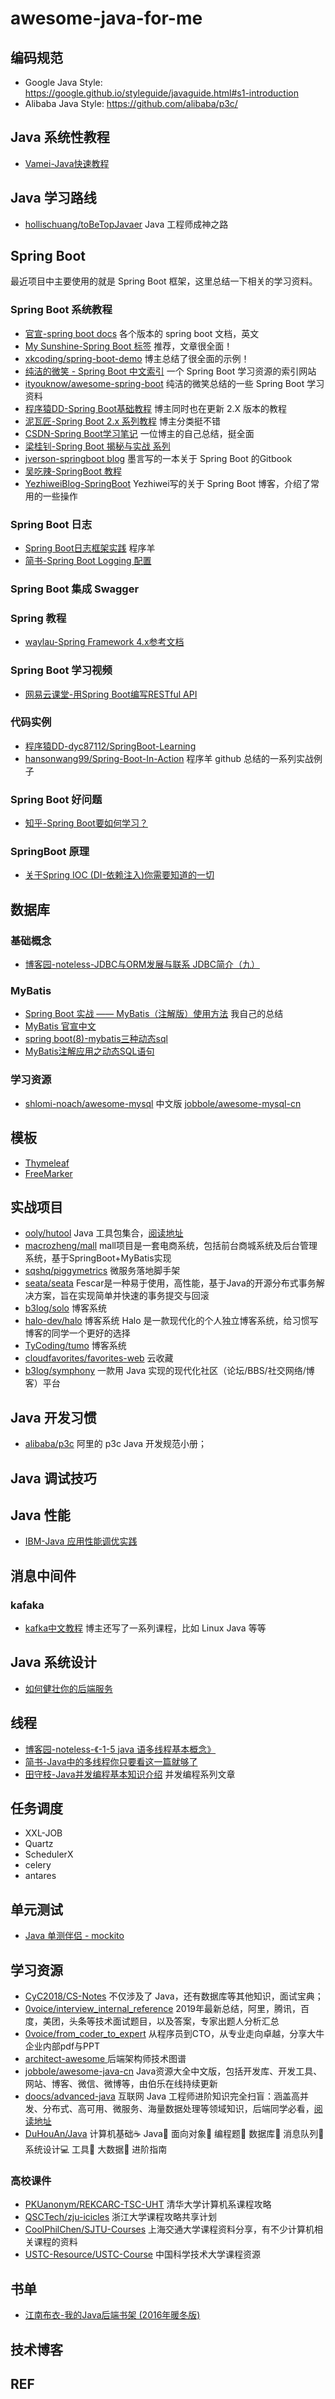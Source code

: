 # awesome-java-for-me

## 编码规范

- Google Java Style: https://google.github.io/styleguide/javaguide.html#s1-introduction
- Alibaba Java Style: https://github.com/alibaba/p3c/

## Java 系统性教程

- [Vamei-Java快速教程](https://www.cnblogs.com/vamei/archive/2013/03/31/2991531.html)

## Java 学习路线

- [hollischuang/toBeTopJavaer](https://github.com/hollischuang/toBeTopJavaer) Java 工程师成神之路

## Spring Boot

最近项目中主要使用的就是 Spring Boot 框架，这里总结一下相关的学习资料。

### Spring Boot 系统教程

- [官宣-spring boot docs](https://docs.spring.io/spring-boot/docs/) 各个版本的 spring boot 文档，英文
- [My Sunshine-Spring Boot 标签](https://blog.wuwii.com/tags/Spring-Boot/) 推荐，文章很全面！
- [xkcoding/spring-boot-demo](https://github.com/xkcoding/spring-boot-demo) 博主总结了很全面的示例！
- [纯洁的微笑 - Spring Boot 中文索引](http://springboot.fun/) 一个 Spring Boot 学习资源的索引网站
- [ityouknow/awesome-spring-boot](https://github.com/ityouknow/awesome-spring-boot) 纯洁的微笑总结的一些 Spring Boot 学习资料
- [程序猿DD-Spring Boot基础教程](http://blog.didispace.com/Spring-Boot%E5%9F%BA%E7%A1%80%E6%95%99%E7%A8%8B/) 博主同时也在更新 2.X 版本的教程
- [泥瓦匠-Spring Boot 2.x 系列教程](https://www.bysocket.com/springboot) 博主分类挺不错
- [CSDN-Spring Boot学习笔记](https://blog.csdn.net/gnail_oug/column/info/22146) 一位博主的自己总结，挺全面
- [梁桂钊-Spring Boot 揭秘与实战 系列](http://blog.720ui.com/columns/springboot_all/)
- [jverson-springboot blog](https://jverson.com/spring-boot-demo/) 墨言写的一本关于 Spring Boot 的Gitbook
- [吴吃辣-SpringBoot 教程](https://www.qikegu.com/spring-boot-tutorial)
- [YezhiweiBlog-SpringBoot](https://yezhwi.github.io/springboot/) Yezhiwei写的关于 Spring Boot 博客，介绍了常用的一些操作

### Spring Boot 日志

- [Spring Boot日志框架实践](https://www.jianshu.com/p/780a1bf46a1f) 程序羊
- [简书-Spring Boot Logging 配置](https://www.jianshu.com/p/1fa12b92d5c4)

### Spring Boot 集成 Swagger

### Spring 教程

- [waylau-Spring Framework 4.x参考文档](https://waylau.gitbooks.io/spring-framework-4-reference/)

### Spring Boot 学习视频

- [网易云课堂-用Spring Boot编写RESTful API](https://study.163.com/course/introduction.htm?courseId=1005213034&_trace_c_p_k2_=d3fb6cb63fb347c8b05e1eb46d07a561)

### 代码实例

- [程序猿DD-dyc87112/SpringBoot-Learning](https://github.com/dyc87112/SpringBoot-Learning)
- [hansonwang99/Spring-Boot-In-Action](https://github.com/hansonwang99/Spring-Boot-In-Action) 程序羊 github 总结的一系列实战例子

### Spring Boot 好问题

- [知乎-Spring Boot要如何学习？](https://www.zhihu.com/question/53729800)

### SpringBoot 原理

- [关于Spring IOC (DI-依赖注入)你需要知道的一切](https://blog.csdn.net/javazejian/article/details/54561302)

## 数据库

### 基础概念

- [博客园-noteless-JDBC与ORM发展与联系 JDBC简介（九）](https://www.cnblogs.com/noteless/p/10319299.html)

### MyBatis

- [Spring Boot 实战 —— MyBatis（注解版）使用方法](https://michael728.github.io/2019/07/20/java-spring-boot-mybatis/) 我自己的总结
- [MyBatis 官宣中文](http://www.mybatis.org/mybatis-3/zh/getting-started.html)
- [spring boot(8)-mybatis三种动态sql](https://blog.csdn.net/wangb_java/article/details/73657958)
- [MyBatis注解应用之动态SQL语句](https://blog.csdn.net/owen_william/article/details/51815506)

### 学习资源

- [shlomi-noach/awesome-mysql](https://github.com/shlomi-noach/awesome-mysql) 中文版 [jobbole/awesome-mysql-cn](https://github.com/jobbole/awesome-mysql-cn)


## 模板

- [Thymeleaf](https://www.thymeleaf.org/documentation.html)
- [FreeMarker](https://freemarker.apache.org/)

## 实战项目

- [ooly/hutool](https://github.com/looly/hutool) Java 工具包集合，[阅读地址](http://www.hutool.cn)
- [macrozheng/mall](https://github.com/macrozheng/mall) mall项目是一套电商系统，包括前台商城系统及后台管理系统，基于SpringBoot+MyBatis实现
- [sqshq/piggymetrics](https://github.com/sqshq/piggymetrics) 微服务落地脚手架
- [seata/seata](https://github.com/seata/seata) Fescar是一种易于使用，高性能，基于Java的开源分布式事务解决方案，旨在实现简单并快速的事务提交与回滚
- [b3log/solo](https://github.com/b3log/solo) 博客系统
- [halo-dev/halo](https://github.com/halo-dev/halo) 博客系统 Halo 是一款现代化的个人独立博客系统，给习惯写博客的同学一个更好的选择
- [TyCoding/tumo](https://github.com/TyCoding/tumo) 博客系统
- [cloudfavorites/favorites-web](https://github.com/cloudfavorites/favorites-web) 云收藏
- [b3log/symphony](https://github.com/b3log/symphony) 一款用 Java 实现的现代化社区（论坛/BBS/社交网络/博客）平台
 
## Java 开发习惯

- [alibaba/p3c](https://github.com/alibaba/p3c) 阿里的 p3c Java 开发规范小册；

## Java 调试技巧

## Java 性能

- [IBM-Java 应用性能调优实践](https://www.ibm.com/developerworks/cn/java/j-lo-performance-tuning-practice/index.html)

## 消息中间件

### kafaka

- [kafka中文教程](http://orchome.com/kafka/index) 博主还写了一系列课程，比如 Linux Java 等等


## Java 系统设计

- [如何健壮你的后端服务](https://mp.weixin.qq.com/s?__biz=MzU2NjIzNDk5NQ==&mid=2247485243&idx=1&sn=c4fdad4b4d77861f74b384e0a0d95c4a&chksm=fcaedd27cbd95431c59393b34f7b18a44625bbb1361bbc1de3282d00743cee148d8d16a3b91a&mpshare=1&scene=1&srcid=1114NzCiLrv03Q337S1sFqG4#rd)

## 线程

- [博客园-noteless-《-1-5 java 语多线程基本概念》](http://www.cnblogs.com/noteless/p/9260425.html#)
- [简书-Java中的多线程你只要看这一篇就够了](https://www.jianshu.com/p/40d4c7aebd66)
- [田守枝-Java并发编程基本知识介绍](http://www.tianshouzhi.com/api/tutorials/mutithread) 并发编程系列文章

## 任务调度

- XXL-JOB
- Quartz 
- SchedulerX
- celery
- antares

## 单元测试

- [Java 单测伴侣 - mockito](http://blog.xiayf.cn/2019/06/17/mockito/)

## 学习资源

- [CyC2018/CS-Notes](https://github.com/CyC2018/CS-Notes) 不仅涉及了 Java，还有数据库等其他知识，面试宝典；
- [0voice/interview_internal_reference](https://github.com/0voice/interview_internal_reference) 2019年最新总结，阿里，腾讯，百度，美团，头条等技术面试题目，以及答案，专家出题人分析汇总
- [0voice/from_coder_to_expert](https://github.com/0voice/from_coder_to_expert) 从程序员到CTO，从专业走向卓越，分享大牛企业内部pdf与PPT
- [architect-awesome ](https://github.com/xingshaocheng/architect-awesome) 后端架构师技术图谱
- [jobbole/awesome-java-cn](https://github.com/jobbole/awesome-java-cn) Java资源大全中文版，包括开发库、开发工具、网站、博客、微信、微博等，由伯乐在线持续更新
- [doocs/advanced-java](https://github.com/doocs/advanced-java) 互联网 Java 工程师进阶知识完全扫盲：涵盖高并发、分布式、高可用、微服务、海量数据处理等领域知识，后端同学必看，[阅读地址](https://doocs.github.io/advanced-java) 
- [DuHouAn/Java](https://github.com/DuHouAn/Java) 计算机基础☕️ Java👫 面向对象📝 编程题💾 数据库🔨 消息队列📖 系统设计💻 工具🙊 大数据🔧 进阶指南

### 高校课件

- [PKUanonym/REKCARC-TSC-UHT](https://github.com/PKUanonym/REKCARC-TSC-UHT) 清华大学计算机系课程攻略 
- [QSCTech/zju-icicles](https://github.com/QSCTech/zju-icicles) 浙江大学课程攻略共享计划
- [CoolPhilChen/SJTU-Courses](https://github.com/CoolPhilChen/SJTU-Courses) 上海交通大学课程资料分享，有不少计算机相关课程的资料
- [USTC-Resource/USTC-Course](https://github.com/USTC-Resource/USTC-Course) 中国科学技术大学课程资源

## 书单

- [江南布衣-我的Java后端书架 (2016年暖冬版)](http://calvin1978.blogcn.com/articles/bookshelf16.html)

## 技术博客



## REF


